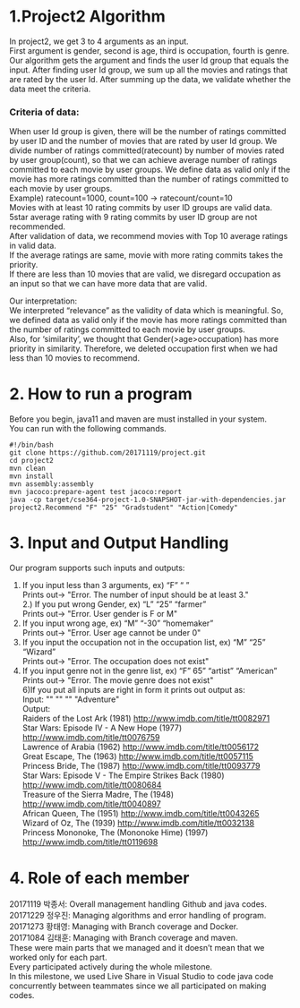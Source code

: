 # 1.Project2 Algorithm

In project2, we get 3 to 4 arguments as an input.       
First argument is gender, second is age, third is occupation, fourth is genre.           
Our algorithm gets the argument and finds the user Id group that equals the input. After finding user Id group, we sum up all the movies and ratings that are rated by the user Id. After summing up the data, we validate whether the data meet the criteria.           

### Criteria of data:
When user Id group is given, there will be the number of ratings committed by user ID and the number of movies that are rated by user Id group. We divide number of ratings committed(ratecount) by number of movies rated by user group(count), so that we can achieve average number of ratings committed to each movie by user groups. We define data as valid only if the movie has more ratings committed than the number of ratings committed to each movie by user groups.          
Example) ratecount=1000, count=100 -> ratecount/count=10          
	Movies with at least 10 rating commits by user ID groups are valid data.            
	5star average rating with 9 rating commits by user ID group are not recommended.           
After validation of data, we recommend movies with Top 10 average ratings in valid data.            
If the average ratings are same, movie with more rating commits takes the priority.            
If there are less than 10 movies that are valid, we disregard occupation as an input so that we can have more data that are valid.            

Our interpretation:            
We interpreted “relevance” as the validity of data which is meaningful. So, we defined data as valid only if the movie has more ratings committed than the number of ratings committed to each movie by user groups.            
Also, for ‘similarity’, we thought that Gender(>age>occupation) has more priority in similarity. Therefore, we deleted occupation first when we had less than 10 movies to recommend.               


# 2. How to run a program
Before you begin, java11 and maven are must installed in your system.             
You can run with the following commands.             

```
#!/bin/bash
git clone https://github.com/20171119/project.git
cd project2
mvn clean
mvn install
mvn assembly:assembly
mvn jacoco:prepare-agent test jacoco:report
java -cp target/cse364-project-1.0-SNAPSHOT-jar-with-dependencies.jar project2.Recommend "F" "25" "Gradstudent" "Action|Comedy"
```


# 3. Input and Output Handling
Our program supports such inputs and outputs:          
1) If you input less than 3 arguments, ex) “F” “ ”            
Prints out-> "Error. The number of input should be at least 3."              
2.) If you put wrong Gender, ex) “L” “25” “farmer”          
Prints out-> "Error. User gender is F or M"          
3) If you input wrong age, ex) “M” “-30” “homemaker”          
Prints out-> "Error. User age cannot be under 0"            
4) If you input the occupation not in the occupation list, ex) “M” “25” “Wizard”           
Prints out-> "Error. The occupation does not exist"           
5) If you input genre not in the genre list, ex) “F” 65” “artist” “American”          
Prints out-> "Error. The movie genre does not exist"          
6)If you put all inputs are right in form it prints out output as:             
Input: "" "" "" "Adventure"           
Output:           
Raiders of the Lost Ark (1981) http://www.imdb.com/title/tt0082971           
Star Wars: Episode IV - A New Hope (1977) http://www.imdb.com/title/tt0076759            
Lawrence of Arabia (1962) http://www.imdb.com/title/tt0056172            
Great Escape, The (1963) http://www.imdb.com/title/tt0057115            
Princess Bride, The (1987) http://www.imdb.com/title/tt0093779          
Star Wars: Episode V - The Empire Strikes Back (1980) http://www.imdb.com/title/tt0080684             
Treasure of the Sierra Madre, The (1948) http://www.imdb.com/title/tt0040897           
African Queen, The (1951) http://www.imdb.com/title/tt0043265           
Wizard of Oz, The (1939) http://www.imdb.com/title/tt0032138          
Princess Mononoke, The (Mononoke Hime) (1997) http://www.imdb.com/title/tt0119698           

# 4. Role of each member
20171119 박종서: Overall management handling Github and java codes.            
20171229 정우진: Managing algorithms and error handling of program.            
20171273 황태영: Managing with Branch coverage and Docker.          
20171084 김태훈: Managing with Branch coverage and maven.               
These were main parts that we managed and it doesn’t mean that we worked only for each part.            
Every participated actively during the whole milestone.            
In this milestone, we used Live Share in Visual Studio to code java code concurrently between teammates since we all participated on making codes.            
